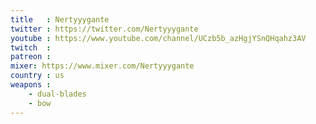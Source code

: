 ```yaml
---
title   : Nertyyygante
twitter : https://twitter.com/Nertyyygante
youtube : https://www.youtube.com/channel/UCzb5b_azHgjYSnQHqahz3AV
twitch  :
patreon :
mixer: https://www.mixer.com/Nertyyygante
country : us
weapons :
    - dual-blades
    - bow
---
```

